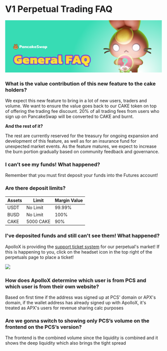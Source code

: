 # V1 Perpetual Trading FAQ

![](../../../../.gitbook/assets/general-faq-header.png)

### What is the value contribution of this new feature to the cake holders?

We expect this new feature to bring in a lot of new users, traders and volume. We want to ensure the value goes back to our CAKE token on top of offering the trading fee discount. 20% of all trading fees from users who sign up on PancakeSwap will be converted to CAKE and burnt.

**And the rest of it?**

The rest are currently reserved for the treasury for ongoing expansion and development of this feature, as well as for an insurance fund for unexpected market events. As the feature matures, we expect to increase the burn portion gradually based on community feedback and governance.

### I can’t see my funds! What happened?

Remember that you must first deposit your funds into the Futures account!

### Are there deposit limits?

| Assets | Limit     | Margin Value |
| ------ | --------- | ------------ |
| USDT   | No Limit  | 99.99%       |
| BUSD   | No Limit  | 100%         |
| CAKE   | 5000 CAKE | 90%          |

### I've deposited funds and still can't see them! What happened?

ApolloX is providing the [support ticket system](https://apolloxbroker.zendesk.com/hc/en-us/requests/new) for our perpetual's market! If this is happening to you, click on the headset icon in the top right of the perpetuals page to place a ticket!

![](../../../../.gitbook/assets/ApolloXSupportTicket\_Fix.png)

### How does ApolloX determine which user is from PCS and which user is from their own website?

Based on first time if the address was signed up at PCS' domain or APX's domain, if the wallet address has already signed up with ApolloX, it's treated as APX's users for revenue sharing calc purposes

### Are we gonna switch to showing only PCS’s volume on the frontend on the PCS’s version?

The frontend is the combined volume since the liquidity is combined and it shows the deep liquidity which also brings the tight spread
